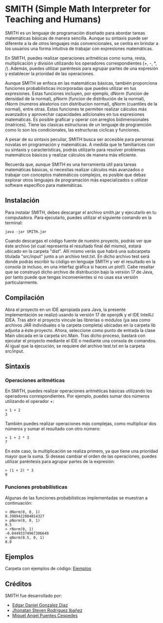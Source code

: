 # SMITH (Simple Math Interpreter for Teaching and Humans)
SMITH es un lenguaje de programación diseñado para abordar tareas matemáticas básicas de manera sencilla. Aunque su sintaxis puede ser diferente a la de otros lenguajes más convencionales, se centra en brindar a los usuarios una forma intuitiva de trabajar con expresiones matemáticas.

En SMITH, puedes realizar operaciones aritméticas como suma, resta, multiplicación y división utilizando los operadores correspondientes (+, -, *, /). Además, puedes utilizar paréntesis para agrupar partes de una expresión y establecer la prioridad de las operaciones.

Aunque SMITH se enfoca en las matemáticas básicas, también proporciona funciones probabilisticas incorporadas que puedes utilizar en tus expresiones. Estas funciones incluyen, por ejemplo, dNorm (funcion de densidad de la normal), pNorm (funcion de distribución de la normal), rNorm (numeros aleatorios con distribucion normal), qNorm (cuantiles de la normal), entre otras. Estas funciones te permiten realizar cálculos más avanzados y aprovechar capacidades adicionales en tus expresiones matemáticas. Es posible graficar y operar con arreglos bidimensionales (matrices). Tiene las clasicas estructuras de un lenguaje de programción como lo son los condicionales, las estructuras ciclicas y funciones.

A pesar de su sintaxis peculiar, SMITH busca ser accesible para personas novatas en programación y matemáticas. A medida que te familiarices con su sintaxis y características, podrás utilizarlo para resolver problemas matemáticos básicos y realizar cálculos de manera más eficiente.

Recuerda que, aunque SMITH es una herramienta útil para tareas matemáticas básicas, si necesitas realizar cálculos más avanzados o trabajar con conceptos matemáticos complejos, es posible que debas explorar otros lenguajes de programación más especializados o utilizar software específico para matemáticas.

## Instalación
Para instalar SMITH, debes descargar el archivo smith.jar y ejecutarlo en tu computadora. Para ejecutarlo, puedes utilizar el siguiente comando en la terminal:

```
java -jar SMITH.jar
```

Cuando descargas el código fuente de nuestro proyecto, podrás ver que éste archivo (el cual representa el resultado final del mismo), estará ubicado en la carpeta
"dist". Allí mismo verás que habrá una subcarpeta titulada "src/input" junto a un archivo test.txt. En dicho archivo test será donde podrás escribir tu código en lenguaje
SMITH y ver el resultado en la consola (e incluso, en una interfaz gráfica si haces un plot!). Cabe resaltar que se construyó dicho archivo de distribución
bajo la versión 17 de Java, por tanto puede que tengas inconvenientes si no usas esa versión particularmente.
## Compilación
Abra el proyecto en un IDE apropiada para Java, la presente implementación se realizó usando la versión 17 de openjdk y el IDE IntelliJ IDEA.
Tras abrir el proyecto vincule las librerías o módulos (ya sea como archivos JAR individuales o la carpeta completa) ubicadas en la carpeta lib adjunta a éste proyecto.
Ahora, seleccione como punto de entrada la clase Main ubicada en la carpeta src.Main. Tras dicho proceso, bastará con ejecutar el proyecto mediante el IDE o mediante una
consola de comandos. Al igual que la ejecución, se requiere del archivo test.txt en la carpeta src/input.
## Sintaxis
### Operaciones aritméticas
En SMITH, puedes realizar operaciones aritméticas básicas utilizando los operadores correspondientes. Por ejemplo, puedes sumar dos números utilizando el operador +:

```
> 1 + 2
3
```

También puedes realizar operaciones más complejas, como multiplicar dos números y sumar el resultado con otro número:

```
> 1 + 2 * 3
7
```

En este caso, la multiplicación se realiza primero, ya que tiene una prioridad mayor que la suma. Si deseas cambiar el orden de las operaciones, puedes utilizar paréntesis para agrupar partes de la expresión:

```
> (1 + 2) * 3
9
```

### Funciones probabilísticas

Algunas de las funciones probabilisticas implementadas se muestran a continuación:

```
> dNorm(0, 0, 1)
0.3989422804014327
> pNorm(0, 0, 1)
0.5
> rNorm(0, 1)
-0.04493374967306649
> qNorm(0.5, 0, 1)
0.0
```

## Ejemplos
Carpeta con ejemplos de código:
[Ejemplos](./examples/)
## Créditos
SMITH fue desarrollado por:
- [Edgar Daniel Gonzalez Diaz](edgonzalezdi@unal.edu.co)
- [Jhonatan Steven Rodriguez Ibañez](jhrodriguezi@unal.edu.co)
- [Miguel Angel Puentes Cespedes](mipuentesc@unal.edu.co)
